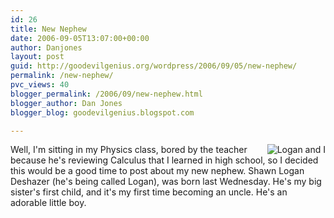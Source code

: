 ```yaml
---
id: 26
title: New Nephew
date: 2006-09-05T13:07:00+00:00
author: Danjones
layout: post
guid: http://goodevilgenius.org/wordpress/2006/09/05/new-nephew/
permalink: /new-nephew/
pvc_views: 40
blogger_permalink: /2006/09/new-nephew.html
blogger_author: Dan Jones
blogger_blog: goodevilgenius.blogspot.com

---
```


<img src="data:image/jpeg,%FF%D8%FF%E0%10JFIF%01%01%01%01%FF%DBC%05%03%04%04%04%03%05%04%04%04%05%05%05%06%07%0C%08%07%07%07%07%0F%0B%0B%09%0C%11%0F%12%12%11%0F%11%11%13%16%1C%17%13%14%1A%15%11%11%18!%18%1A%1D%1D%1F%1F%1F%13%17%22%24%22%1E%24%1C%1E%1F%1E%FF%DBC%01%05%05%05%07%06%07%0E%08%08%0E%1E%14%11%14%1E%1E%1E%1E%1E%1E%1E%1E%1E%1E%1E%1E%1E%1E%1E%1E%1E%1E%1E%1E%1E%1E%1E%1E%1E%1E%1E%1E%1E%1E%1E%1E%1E%1E%1E%1E%1E%1E%1E%1E%1E%1E%1E%1E%1E%1E%1E%1E%1E%1E%FF%C0%11%08%A6%DD%03%01%22%02%11%01%03%11%01%FF%C4%1F%01%05%01%01%01%01%01%01%01%02%03%04%05%06%07%08%09%0A%0B%FF%C4%B5%10%02%01%03%03%02%04%03%05%05%04%04%01%7D%01%02%03%04%11%05%12!1A%06%13Qa%07%22q%142%81%91%A1%08%23B%B1%C1%15R%D1%F0%243br%82%09%0A%16%17%18%19%1A%25%26'()*456789%3ACDEFGHIJSTUVWXYZcdefghijstuvwxyz%83%84%85%86%87%88%89%8A%92%93%94%95%96%97%98%99%9A%A2%A3%A4%A5%A6%A7%A8%A9%AA%B2%B3%B4%B5%B6%B7%B8%B9%BA%C2%C3%C4%C5%C6%C7%C8%C9%CA%D2%D3%D4%D5%D6%D7%D8%D9%DA%E1%E2%E3%E4%E5%E6%E7%E8%E9%EA%F1%F2%F3%F4%F5%F6%F7%F8%F9%FA%FF%C4%1F%01%03%01%01%01%01%01%01%01%01%01%01%02%03%04%05%06%07%08%09%0A%0B%FF%C4%B5%11%02%01%02%04%04%03%04%07%05%04%04%01%02w%01%02%03%11%04%05!1%06%12AQ%07aq%13%222%81%08%14B%91%A1%B1%C1%09%233R%F0%15br%D1%0A%16%244%E1%25%F1%17%18%19%1A%26'()*56789%3ACDEFGHIJSTUVWXYZcdefghijstuvwxyz%82%83%84%85%86%87%88%89%8A%92%93%94%95%96%97%98%99%9A%A2%A3%A4%A5%A6%A7%A8%A9%AA%B2%B3%B4%B5%B6%B7%B8%B9%BA%C2%C3%C4%C5%C6%C7%C8%C9%CA%D2%D3%D4%D5%D6%D7%D8%D9%DA%E2%E3%E4%E5%E6%E7%E8%E9%EA%F2%F3%F4%F5%F6%F7%F8%F9%FA%FF%DA%0C%03%01%02%11%03%11%3F%E5%A2%F8%81%A8J%DB%A0%D3%89%8F%3C%12%DC%D5%7F%10%F8%BBR%BB%D2n!kv%85YG%CD%DDNA%CEk%EA%18%3C7%F0%B2%CC%99%23%87H%90%1E%CFh%CF%8F%D6%B9%BF%8Cm%F0%EA%1F%85%DE%20%87O%B5%D3%E2%BD%7BB%20h%AC6%B0%7D%C3%18lq%5CO%9F%AD%8E%D4%E1%7D.%7C%CFyy%25%C5%9B%F9%B2%B3%24%89%97%0C%C7%1D%2B%1E(%ED%0A%07%FD%C0S%D0%89%B2%2BCY%11%DBIw%0C.%AF%1Ca%95J%F2%08%C7j%C8%9BMAa%A7%AC%1C%C9%3D%BA%B6%C5%1F%C4X%80%3E%BC%0A%E6%A7Q%EBs%A6pN%C5%BD%B6%3D%E5%88%7D%24%A4%2Bd%3A%5CG%FF%7Df%A2O%0D%EB%23%EF%D8%CC%3E%A4%0F%EBR%7F%C2%3F%A9%20%1B%AD%F6%8F%F6%A5%02%AF%9F%C8%8EE%DC%A3%AC%7D%99%EDG%97%20gV%CA%E0%D3%B4%C9%0C%BAb%AB%60%98%D5%82%91%DB'%9A%5DF%CD%B4%F8Vk%88%E3%60%5C.%16%40%C7%26%9D%A6%B2%3Ad)U~1%E9%CDD%A4%D9qIl%CD%985-B%3BX%E2FU%08%A1%40%15%0C%9A%D5%F8%F9KLH%E0%E1Mh%5C%83%14%9B!%B1%F3%17%1Fx6%05%16%E8%D2%12%B2%DA%88%BD%0E%EC%E6%BAy%E5%DC%E5%E5%89B%3DF%FED%0C%B2%3A%FB%1C%E4T%13%DD%EA%A7%CB%1BG%9F%99H9%3F%8Dk%DCYG%22%15%DC%C8%7DW%83Yz%A4%16Zm%B9%B9%B9%BB%9F%03%EE%AE%EEX%FA%01MNB%E5%89%D4x~%E9%1BL%BAwp%AA%23%04%968%C7%3D%EB%9C%D6%3CSl%AC%F1Y%C7%E7%F5%05%B3%C7%E1%5C%7D%E6%A5u%A8n%8FsE%0Ba%BC%B4%E8q%DC%9A%AD%1A%B4LJ%A7%99%B7%A8%07%1F%ADo%07%2B%18%B8%2B%DC%EC%ED%3Cu%240%247%1Ay1%C6%0E%0A%1C%1E%B9%EFTN%B5my%E3f%D4%810(%D2%DA%14Y~Rd-%D0~%06%B9fIy%06%20%A1%87-%BB%26%A1%B7%8Ee%05d%C3%AE0%03%F3M%C6%E0%92L%EA%5Ei%1E%E5%19%A3%CA%F1%B8)%C1%18%ED%FC%EBV%17W%85%99%1B!%B0%AA%7D%B3%5C%F6%85s%0B%03%0D%DB%B0c%F2%ABu%DA%7Bf%BAD%8F%CA%B4%89%40%E7qc%8F%F3%EF%5EuH%B8%1E%8D9%A9%BB%97%F4%E5%2F%A9%C4%C7%3D%7FJ%DA%F1%03l%D3%87%CCTn%04%FB%80%0Dc%E8%0A%C7Q%5D%C3%04%02kS%C4%B80%A2%9E%83%93%F4%AFJ1%E5%82G%9DR%5C%D5%1B8%3DIv%9BFe%C4%9F3%F3%8E%0FQ%FC%EA%B4%16%26%E6%2F%B5y%DB%14%92%08%D82%088%23%3FZ%D4%D7m%DA%7B%ABP%BC%98%C3H%DE%98R%0Ej%7D%22%12%F0%0D%91%9F.%22%C4%9Cq%9C%9C%FE5i%E8D%97%BDc%16%0F%0BG%3B1y%98%A6%EEI%90%80%09%AD%08%3C'%A5%C6%AD%B6%E1%F9%1C%C9%93%8F%C3%3Dk%A2%1A%7D%AA%C6%A1%95%8F~X%D4b%7B%0Bw%FE%0C%A7%07%03%24R%E6%05%1B%EC%8EFo%0B%E9%E8%FB%23%86%E6%5Exq%163%F9%9AH%F4%18%22%DC%F6%BEdl%07(%E3%04%FD1%5D%9C%D3F%CB%B9s%C8%F4%AC%3DR%3D%D1%C4%C0%95ys%E5%B6zP%9B%0B%22%84%3AU%BD%E4%0B%3AO0a%9D%A0%B6~a%DC%8FJ%93%C2%9AJ%EA%A2%E8J%ACZ%16%03%23%8C%E7%3F%E1Zq%A7%D8%F4%C9%25%91%91%40%8C%C8%7D%80%1F%D7%FA%D6%BF%C3dQ%A6%DD%CA0Y%E7%C1%E3%B0P%7F%A9%AD!%AB%D4%CEr%E5Znz4%BA%F8%B7_%26%5B%B6f%5E%A4%E4%93X%5E(%D5%A2%BF%D0%EFm%95%CB%96%84%9E%9E%9C%D2%24%D6%F2%0D%FBQ%F3%C8m%B9%CDR%D5%C3%3D%AB%2C0%86b%A5zc%821%5E%7C%A2%CE%A8%C8%E1.w%CF%0C%C1NICRh%B3D%5E%D6%DE8%C9%97p%F9%DB%9C7%F8Tv%E5%96i%0A%FD%E5%8EM%C0%F4%FB%A75%9F%A7%83%F6%A8rYU%D8%60%A9%E7%1D8%AEXh%8E%F9j%CFB%8E%EAX%D9%8D%DC%C8s%D0%F4%A8%EE%2F%AD%5D%19%5EH%CA%9E%A0%B7Z%C5%7D%3E%3F%E2%B8%B9ob%F5%0B%E9%F6%E4c%CD%9F%F0j%D6%C75%97r_%13%DB%DA%CD%A2%DC%F90*%BA%AE%F5%60%3B%83%9A%E6%F4%B6%DBk%85%7D%C7ib1%F8%D6%A5%DD%BCq%91%18%FBT%80%8E0%FCVN%95%C0u%60A%C1%04c%A1%07%153%D8%DA%91%D5Z%DE%DDH%EAd%B6H%E3%3D%C3sV%8C%9B%8F%5CV%5D%94%99%B6%8F8%CE1%F9R%CBn%B29c%2C%83%3D%83U%DC%C1%A1%F7%90%DAA%0C%97%124%81%10%16%3F%3F%02%B8%0B%CD%5Du%2B%93%B9%B6D%0E%23BI%C0%F4%AE%93%C5%2Boo%A6%9Bv%B9tk%9F%97%05%B3%9F%F2q%5E%7B%B6H%E4%2B%B7%95%24pk%A2%9C~%D1%9C%9FCv%09vJ%DB%B6%AEA%03%9A%B1x%FEKF%9BLpw%DA%C3%24%FFZ%C6%B2%99%23q%B9w%C8p%07%19%C7%D2%B6%EF-%A3%BBH%9A%2F%95%CE%14%A3%F5%1F%E1%5B%AB%D8%9E%A6%C5%BF%83%EE5-'%ED%D60%16q%DB%8C%95%FAV-%FE%95%AAY%C6%8B4%2C%A5%5Bnz%E4v%CD%7D%0B%F0%BF%C2%24xZ%09%A4R3%F7v%8Cc%F1%EAj%C7%89%BC(.%A0hZ5%94g%B8%01%AAe%23%D0%8E%0DJ%17%EA%7C%D2%0B%5B%A2K%24%848%18%2B%EB%83%D3%F2%AE%DBN%9F%ED%96v%EF%19%5D%AA%02%3E%E1%CF%BE%3FJ%83%C6%3E%0E%BA%B7I%09%B7c%B7%EE69%23%FCj%BF%C3%D8f%C4%F6%F2%A9%DA%98%3C%8E%FD%2B)%C5N%C77%BDE%BB%9Dn%82%83%ED%E4%E0%80%16%ACx%913%22%B2%B1%DD%81%85%ED%F5%A7hQ%ED%BA%97%3C%81%81R%F8%89%95J%1D%A0%9C~5%D3-%8E8%BFx%E3%B5%7B%CF%B1%DF%06%09%BA0%8D%03%FB%E4%02%7F%10j%5B%114v24wI%1F%EFv%14ns%93%D6%B35%25K%B8%C7%CCAy%DB%E7%EA%06A%CF%F9%FAT%ED%AB%7Ff%DF%3D%B4%96%A6U%DE%92%12%24%1B%86%40%23%0B%8E%7F%ADE%9B%8B%E54m*%89%CBcr%5B%A9%04w%0D%E7%C0LX%C0%08%DF7%EBU%A5o%F5%84IlDh%24%03%9F%9B%3F%CA%A4%93U%8Au%BD%93%ED1Dd%8C%06%8D%E2%DA%C0%F6%E0%F4%A8%13Q%8D%A5%90y%96%E5%BC%8F%2C%A9%C09%19%ED%9A%C7%DF%3AR%A5%DF%F1%F4'%9EBwF.%60%C9%88%BA%9Ez%FAVm%C6%F9%A2%B7O%B4A%FB%B8%8B%A1%E7%9C%E4%1Fz%915q%FB%A9%01%81%C4(%11%8A%A9%3C%9E%83%81%CD2%3B%F9%22%88%C8b%05l%B2%B3%15%84%9D%BB%8F%FE5ITd%FE%E5%19z%F3l%D1.aI%C4%88%B1%AC%88q%83%83%C1%07%D7%9A%EC~%16%BE%FD6%E0%7B%C6%DF%9A%7F%F5%AB%CF5%8B%F9o%E0%9A%2C%2CVqG%96%24%0D%E7%E6%FF%13%D2%92%E6%F6%FBN%B2%B0k%3B%EB%9BT%9A%DC7%C8%FBw%E0%95%E7%F2%AE%AAW%8Cu8k%DAr%F7OR%B3%D5%E2%82%04%8Fc0Q%8E1N%7Da'%7F-P%F3%CF'%A5B%B0B%A9%FE%AD%0F%B9%EDT%EE%D8F%81%93o%19%E0W4%91%A2%DC%E7%B5I%9A%DF%EDX%18%2CY%3E%994%92%DA%98%CD%94!%B0%CD%1EI%1D%895%25%F33E4%BE%5E_9%0A%7B%D46%1EiO%B4L%85Dl%02%83%5CJ%3A%3FS%D0r%DB%D0%BE%2C%24%DC%18%DF%BE%7BqMx%E3RU%F5)%01%07%9C%B0%A9%7C%F2GT2%5B%C5%2B%B3%B4yby9%AD%B9%11%873%23%10%5B%CA%C4-%EC%AE%40%C9%C3U%2F%2C%C5y%22%87%2F%1E%09R~%9D%EBB(%22%8E%40%CA0zu%26%AB%3C%F0Gp%EB%2C%9C%82A%13%8A%87%05b%E3Q%A6%3E%D1%AF%19Yad%08%A7%F8%BD%F9%ABv%BFl%13%0F%3AH%8A%1E%0F%A8%F7%E9T%B4%F9%E3k%A3%1Cr%02Yx%1FJ%D4E%04%7C%C7%AF%B5%11N%C8*%5B%99%9C7%8E%A4%0D%AD%22%B0b%82%22%AC%A7%B7%3C%91T4k%1B%8D%5E%F2%3BM%3D%05%D4%ED%97d%23iU%FA%FA%0A%EC%BCU%A0%C9t%3C%F8%BEy%A2_%9DB%93%B4z%E7%DB%BDz%0F%EC%E7%E1Y-%DBQ%BC%B9%B3%8D%A6x%82%C4%5B%1F6%1B%24c%B78%AFF%A5%0A%98t%A3QY%D8%C7%0B%C9%89%9F%BA%F4%3C%17V%D3ot%7B%F2%B7%0A%40W%C6T%E4g%D3%23%ADv%1E%16%89o%E4%81%A4%20%FE%F3%E7l%E2%BD%AF%E2G%C2%085%E1wy%A6%CD%E4%5D%B3n%25%DB%11%96%C79Q%D0%9Cu%15%C8%FC9%F8%3F%AD%C9u%BBQ%98XE%19%E7i%DEN%0FJ%CDKCya%DCjYl%7Bg%81ob%8FB%86%DE%220%A0c%15kY%C4%D1%F9%8C%15H%EE8%26%A1%D1%B4%98%B4%9Bq%04%3B%E4%03%82%CD%D4%D3%B5%25%60%A3%A08%E8q%9F%AE%2B6%DBG%A9N%C9%A3%8A%F1%1CJ%D0%BA%C8%A0%E4%1E%D9%AF%2F%D0%ED%CD%B5%F6%A4%EA%9F%BAi%F6%82%3D%07_%D4%D7%A6%F8%AD%A6%11%B0f%0A%405%C1%E8%83n%9A%AB'Wf%7C%9E%F94%A0%AF%23%932%9F%BA%91oF%5CK%2Bq%D6%A8%F8%B5%A4x%DD%20%FFX%911%1F%88%AD%5D%25%40%0F%FE%F1%A4%F1%0Cq%9D%0A%EAVP%5E%25%DE%8D%8EA%04b%BAms%C5R%B3%3C%B4%CF%2BM%0D%B4eJ%23%0F%BAr7c%9F%EB%5B1%C7%15%C6%BC5%26%11%9D%90%C7%B5I%E9%22%A0%C3%11%83%91%91%92*%86%AFi%16%9F%E2%3B%A8%60bUnJ%82%7B%03%9C%D1%05%C1%B6%BA%DF%CE%E0%AB%80G%18%F5%A27%8E%C5I%DFVm%5Dh%13%DDM5%C3%DE%2BI%3B%AC%8EA%20%13%D4%F4%E3%FC%2B%3D%BC7peyZ%F0%7B%A89%E7%B6k%A0%D1%EE%12%E2%CD%F6H%04k%C8%E7%EE%83%D5i%B2_%D8%C4p%F7%08q%FC*%0BTs0%B22%20%F0%F5%B4h%E2yY%97p%F9%BAt%EC%05W%96%3B%2Bkk%95%87%26%DEE%D9!'%3B%8Es%8Fr%0F%E5Z%1A%85%FF%DA-%26Xb(%A5J%EFr%03%1F%A7%A5r%93%DCn%22'%C2%AA%F0%17%3C.*%A2%D8%3B%15u%B8G%D9%16%2BX%D8%87%C1%DA%80%B3%11%EF%EBZv%BA%2C%DA%FE%99c%1A%CC%91%7D%8E%0D%9F0%3C%EEwj%D1%F0%AD%D5%9D%9E%BBoyq%3A%22Go%23%9F%9B%F8%BA%3D%CF%A5%3E%CFYm%3E%E6%E2y%A0Vk%B3%E6%EDV%C6%DC%968%FDkX.%8C%CE%AC%AE%EF%14w%F1%E9'%0A%163!%23%9C%0E%9FJY%B4%8B%82%8C%12%CD%98%81%C1%C5v%82%DD%23%18%DB%CF%D2%9E%23%5C%7C%AC%14%7B%D7%96%F1%2F%B1%D9%EC%7C%CF%2F%BF%F0%BE%AD3%02%96l8%C1%DC%E2%AA%FF%C2%23%E2%26%89%A1%8A%18YC%02%10%CA%06%09%EAI%C5z%FE%0F%96%1A8%F7%B9%E0%02p3%9A%B5%1D%ACh%81%13%A0%E9%93%93Y*%8E%ED%F76%B3%B2G%8E%C1%E0%9F%10p%1D%2C%93%FE%DA%B1%FE%95%A3%07%81%F5-%B8%9E%7Bul%F1%B41%18%AFN6%CC%1B%8Ey%A7%BC%5BT%13%83%9E%B4%7BY%0B%94%F3%98%BC%04%C4~%F2%F8%FF%C0c%FF%13R%1F%87Zk%C8d%9A%E2i%1C%F5%3B%40%AE%F8%26%DEv%E4%7Dk%03V%D7%92%16h%AC%94%3C%83%83%23%7D%D1%F4%1D%EB%A7%09%87%AF%8B%9F%25%25vc%5E%BD%3C%3Cy%AA3%01%BC%0F%A1%D9%9F%3EGh%F6%F2%19%98%2F%E5%DE%A8%CFk%A5%A4%DB--%C1%FC%B2%3B6%7F*%92%FA%7B%9B%A9%7C%C9%A6i%1B%FD%AF%E9%E9UX%F27q%8A%FB%8C%B7%86%A9%D1jx%87%CC%FF%0F%F8%3F%D6%87%CC%E33%99%D5N4%B4_%89s%C2%D6%B1M%AAK%A7%5C%8C%FD%AE%26%8D8%EA%F8%CA%8F%C4%8CW%A6%F8%22%DF%EC%91%2BC%88%D8r8%E38%AF'%91%E4%DC%92%C6%E5%25%8C%82%AC%0E%08%23%90G%D0%D7%ADxCR%8BU%D2%C5%F4j%16Rv%5CF%3F%82%5E%FF%83u%1F%88%EDXq6%06JQ%C4%C7m%9F%E8w%F0%EE1kF%5B%EE%BFSz%FBT2%92%A65%8D%C9%C3s%9Fz%7D%BC%A0%C6%BBx5%81%3C%C2I%CB%AFL%E2%B4-d%5D%80ry%CEk%E5%9A%D0%FA%B8I9%0D%F1U%A5%FB%D9%3C%D6S%B1eRDy%C0oj%E0%AD-u%1F%11%EAp%DAIe%A8i%F8%FF%5B8%97%1Bq%D9H%3C%D7%A2_%EAQZ%D8%BB%CE%CA%17%1DMr%16%1E%26%D2%F4%FDBY%AF%E6%B8B%E3tM%0An%09%8E%B9%FC%2B%2B%3B%9B8%C7%AB9%2F%8A%FA-%E6%9B%AA%DB%E9%BF%DA%97%93Z%98%83%C9%E6%BEY%CEq%8D%DD%85%60i%F2%92%3C%99%08Tq%D2%BA%7F%89%9E%22%D3%3CC%ABE6%9B9%9DcL3%E0%803%8E3%DC%F7%E2%B9Q%84fl%F6%AF%B9%CB%B2%AA8%8C%0Cy%E3f%EF%AF%5D%CF%85%CD1%F5)ce%CB%2B%A5oM%91%BD%A7F%D1%C7%87%23%9C%90A%C8%22%99%E27U%F0%E5%EB1%231%E3%F5%15%9Fkt%F6%FC%AF(O%CC%A7%FAT%FE%22%86%E2%FF%C2%D7%8Bc%86%99%90%F9JO%2CA%CE%07%BD%7C%E6%3F%07W%03%3BT%F8%5E%CC%EE%C2%E2!%8A%8D%E1%BFc%CDf%BC%5B%ADNk%96%7D%DEl%CE%F9%F4%CE%ECg%F4%ABZ%ACI%25%CAbm%8C%23%5EA%F6%AE_%C3%D3%CEL%F1%CE%A5%5D%24*C%0C%11%F2%F7%AC%AF%18o%FE%D2%0C%A4%85%08%3B%FB%9A%E4%B9%D3c%B26%93%04(%26%25%0FQ%B8%E0%D4-g%22%F3%90%3D~j%F3%B5%B8%99~%EC%B2%0F%A3%9Aw%DB.%FF%E7%EA%7F%FB%F8ih%1A%9D%D2%ACl0%26B%09%1Ey'%A5%2C%90%DA%C2%09%9Ax%90%0FV%02%B8Io%AF%24M%ADs)%1E%99%AD%01%A2%EF%B3W%0C%CD1%07%20%F6%3DqE%80%EB%ADR9%0B%9BT3%18%D0%C8%C5FB%A8%EEOLS%E3%86%5DD%96%83i(%01m%F2*u%E9%D4%FBW1c%7D5%E5%BD%B6%9B%22ldc%B9%81%C1%98d%10%1B%D7%18%FET%9E*%B6%91%AE%E3%5E%3EU%FA%D3%8B%F2%13G%D8%B3%02%B2%9D%EA%A8e%B7%93%E6(9%3C%82%2BR%E2%0D%C8K%0C%FBU6%B9h!%60%90%EFt%19U'%19%E7%F9W%8A%D1%E9%26W%B1Viw%ED%19%8B%3BIn%A4%8C%13%8Fn%9F%9Dh%A2%B8%2B%D3%23%AE%3A%1A%A9m%E4%DAO%18Q%FB%AET%F7%E4%9C%E4%FE%26%B5%24%F90W%184%24%04%18%60%7B%7D*)%19%88%E9%D2%AE%EC%5D%9C%E0%D4o%1A%7D%95%E4%DC%5C%F3%E9%8A%2C%D8%5C%E5%3CO%AA4%11%FD%8E%26%C4%8E%3Er%0F%DD_O%C6%B9B%C2%AE%DF%B1%9A%E6K%87%E5%DC%E4%9F%E4*%9C%DD9%3CW%EA%B9.%5D%0C%1E%1E*%DA%BD_%A9%F0Y%962X%9A%CD%DFN%83%5Bk%2F%7F%ADA*s%DA%81%B9%1B%8C%FB%02x%3F%E1J%18H%0A%E3%0D%DCW%B9m%0F%3DhD85wE%D5%2F%B4%3B%FF%B7i%B2%05%24m%927%19I%17%FB%AC%3B%8F%E5UYF%3E%B4%8A%A7%83%83S8F%A4yd%AE%99p%9B%84%B9%A2%F5%3A%A9%BCei5%DA%5C%98%5E%D0%B9%FD%F4y%DC%80%FFyO%A7%B1%ADu%F16%9Dn%99%96%EDUH%C8%24%F5%15%E7sB%B2%0EW%9Fj%C2%D6%B4%AB%B71%CDg%23%93%16%7Fr%CF%EF%D8%F6%AF%93%CC%F2%0EX%F3%E1%97%CB%FC%8F%A7%CB%F3%D7~Z%EF%E7%FEg%A7%5D%EAv%3E%20%B9h%9A%F2E%B4%892%0A%F1%B9%8F%F4%15%C4j%B1%A3j%3Fb%12%BC%F1%C6y%25%89%04v%1E%FF%FDj%CE%D2%EE%AFm%E2%927%B5%B8I%1DpOa%F8%F4%F4%AB%D66%C2%18%C7w'%93%9EMy%F9%26WZx%95%3A%D0j1%EF%DF%A1%DD%9A%E6%F4%E3%86t%E9%B4%DC%85%965%8E%12%15p%C8t%E6%A2o%F5%8E%7D1V'B%D1%B0%1E%95U%0F-%FE%7BW%DE%5BS%E2%93%BA%1F%B8%FC%CB%EF%CDY%B2%BA0%C8%8C%CA%5E2~d%CE3U%14p%07rrMI%1A%FBt%22%B1%C4%E1%A9%E2)%BAu%15%D34%A3ZT%A4%A7%17%AA%3A%1B%DD'A%D5V)d%B5%86%40%FDeU%C3%A7%1E%BE%BFZ%F1%DF%89%3E%15%BC%D25%40%D7%12E%26%9Fq2%AC%171%8E%02%80xa%D8%FF%3E%D5%E9%967r%D8%CE%26%8C%82%3F%89%0FF%15%BFv4%0F%10%E9R%D9%DE%DB%99%22%991*m%C3%0F~%3D%3DE~q%98%E5%95%B2%E9%DD%7B%D0%EF%FE%7F%D6%A7%D7%E0%F1%B4%F1%91%B3%D2G%C9%CE%06%E3%8E%99%A4%02%BA%DF%88%BE%0D%B8%F0%AE%A8%169~%D5%A7%5C%12mn1%D7%D5%5B%D1%87%EB%D6%B9%81%1B%11%C2%B1%FA%0A%E5%8BRWGD%95%9E%A4'%ADu%91%F9%8C%C9%E5%CB%95%3C%B3%03%DB%15%CD%AD%B4%EC~X%24%3F%F0%03%5B%3Ad%B7%D6v%A0%B5%93H%13%20q%C9%04t%23%D2%A8%96U%965%9FT%5Bt%97%CAt%91%88%90v%EE8%A7j6%FA%84%97m%23L%AEp%17x%F9Cc%DA%9D%141%5BX%DD%DFjp%5C%19%E7%1Bm%7C%A20%8F%9C%92%F9%ED%8E1V%BC%3F%A1k%5E(%81%DA%CE%EE%C9V%D7%08Rk%91%19PrF%01%ED%C1%A6%93z!6%96%AC%FBfX%F7)%03%8C%D6%25%FD%B17y%F2%9F%F7Xm%D9%E0%93%91%D3%BE%07%F3%AD%F5%92%3D%85%99%80U%19%24%F6%15%0F%D9%C2%DB%8D%F3%89%0Be%B7%9E%E0%9C%8C%7Bc%15%E35s%D0F%0C%A7%08F2*%C5%AD%D7%EE%04o%9D%CA8%FAS%AE%ED%0B%7D%D6%3Ct%C5g%98%E4%89%D5%89%19%07%A7%ADC%BA-%1B%91M%BD%40%3C%D6f%BFzmtk%C8y%DD%2F%C8%B9%ED%93%CF%E9%9A%BF%A7%81'!%B0%3D%3B%FD%2B%9E%F1%CC%A3%C9H%D7%1F%EB%87%1F%9Dw%E5%B0S%C5%D3R%DA%E8%E5%C6I%C6%84%DA%EC%CEnnj%B4%9Cg%A8%A9%E5o%9B%1F%A5A!%C1%C1%E8z%1F%E9_%B0Q%8D%A2%8F%CE%AA%3DJ%EE8%23%8C~%86%A0m%C0%E5z%8E%95e%C7%07%A1%F7%A8%8A%F1%91Z%B4%24%C6%87%040%E3%D7%FCi%C3%83%C5A%2F%CB%3A%1E%C4%11%F8%D4%A8%C4%C7%9FzKb%9E%E3%FA%9AG%03%14%E2v%90%DD%8D6n%87%DF%8CR%B8%82%D6%D6K%96eM%80%01%B8%96m%A0d%F1%CF%D7%02%A7K'Kd%B8%99%5D%11%F2%B0%E0s%23t8%F6%1D%FF%0A%BD%A3%C1%04%D0%ED%92B%BB%25Y%1D%40%E5%C0%C0U%CFl%9D%DF%A5n'%9D%F6%BB%BDSU%B7%06%CE%D6%26%86%20%A3%F8%83p%13%3D%C18%26%B0%A9Q%C5%D8%D21%BA8%FB%CBy%60%18%94%05b8%5D%C0%9F%AE%05d%1E%24u%FCq%9A%D7%BF%93%CE%96I6%85%04%F0%A3%A2%8E%C3%F0%18%AC%1B%E2%E9rv%C5%2C%80%AE%3Fw%19b%3D%F0%06qEJ%AA%9Cy%A4%EDb%E9Ss%7C%A8%B3%0B%AB%B9%DB%D0%80E%5CU%1Cq%DA%B0%AD%A7%95f%C4%91%3A%0C%84%F9%D0%A9%07%E8y%AD%86i%23C'%95%23%0C%E3!x%19%E9%CD8V%84%E2%A4%99R%A3(%BBX%1C%16%3D%F6%F6%1E%A6%B5%C6%97qc%1C%17%D2%02%24F%0F%E5g%19_CG%85%60v%B8K%E9!VU%E6%25nF%7D%7D%EBgY%9AI%91%9A%40%07%D2%BE%2B%88s%C4%DB%C3a%DE%9D_%E9%FEg%D5%E4%995%A3%ED%EB%AFE%FA%FF%91%9B%E2%CD%1E%1F%11xu%E3%B6-%01%91w%C3!%01%82%B8%F5%1F%985%E0%DA%DD%B6%A5%A2%DF%BD%96%A3%2C%D1L%BD%86a%EA%0Fq%5E%F7%E1%EDB%E2%CE%F5l%DALZ%DC%BE%06FB%C9%D3%F5%AD%0F%1A%F8oM%D7%AC%FE%C7%ADXF%E5s%E5%CB%1F%C9%24G%D4%11_)K%11%EC%DD%9E%C7%AD%5B%0F%A9%F3%1B%DF%BE%7F%D7J~%AEk%A7%F8%7B2M%25%E4%92G%14%BBv%05%F3%A3%12%01%D7%A0%3FJ%A5%E3%2F%07j%1E%1D%D4%D2%18%EC%CD%E5%B4%CC~%CF2%AB%1D%DF%EC%B0%EC%7FJrY%5C%E9%3E%1E%BA%9C%3F%93u%B4%BB%2CG%80%07%40z%E4%F5%AFAM5tq8%D9%D9%92%EB%97%9F%DARKx%CA%A4%B4%E4%ECU%01%8Ct%1CW%24%F63%7D%A2T%81H%C1%04%E0%9E%87%91%FDkKO%D4'%BCR%A1%02.~c%91%C9%C7%A5V%BD%BD%B9%B5%D4%25%FB%3C%862UC%E3%BE3%8F%E7M%5B%A8%8F%B4%E5%B8V%B4%90%ACm0%2B%86%8Cu9%EBY%9A%F5%E3%3B%22%A4%84F%A7%A0%E3%8A%C2o%15%E9R%22%22%DD%A2%FC%EA%CD%F2%B0%E0%1C%E2%B35%9F%13i%F7R%ED%5B%B8%D1%0F%DF%EB%C8%AF%23%D9%CF%B1%DD%ED!%DC%D6%97%C6V%9A%3C%F0%C7%7B%23%18%E6%24%23%15%E0c%D4%FE5%D1X%EAZ~%ADl'%B6%92%19%A3n%8E%8C%08%CDxG%8D%F5%18%F5%0B%F5X%D5%96%DE%DC%14%40%0F_S%8E%D5%8F%A3%EA%FA%86%91w%E7%E9%B7%12%40%DF%C4%AB%F7%5B%EA%3B%D6%9E%C6%F1%1D%CF%A4B4%12%09!%7C%E0%F4%F5%AC%9F%1A%23Od%2F!%1C%82%BEb%E3%B05%C7xW%E2U%A5%D1%16%DA%A8%16%B3%F4%DE%3F%D5%B1%FF%D9k%B7%BA%B8%86%E3N%98%AB%2B%2BFX%60%E4%1E%3BS%C3%F3R%AF%09%5BT%D15%92%9D9'%D8%E3%03e%CE%7B%93H%E3%23%91%C5C%1B%E1%87%3FZ%99%E4%F9N%D5%3C%1E%F5%FBM%AC%CF%CD%08%5D%18%03%B5%BF1Q0%93%BA%83%EE*f%93%8C%EC%18%FA%D3%3C%CE%A0%A9%23%EBT%C1%5C%82%E67%229%01%5C%2Bd%FA%E2%9Fn~%5CS%8E%D9%11%BB%1Cw%15s%C3%FA%3E%A7%AC%5E%8B%1D.%CEK%9B%96%1B%82%0E8%F5%24%F4%15%87%3C%60%A4%E4%ECm%CA%E5d%8A%84%FC%A5%7B%F6%A9%8E%9D~%C8%25%FB%2C%BB%E4%ED%AE%D7%C3%BE%0F%B8%B3%98%CB%ACZ%BCW%08%7F%D5%C81%B3%F0%FE%B5%D3H%D6%A6%DAD%81%15%B6%10%A4%01%9C%9FJ%F8%EC%7F%14%CA%159p%F1M.%AF%AF%A1%F6%B9w%09%C6%A5.%7CD%9D%DFE%D3%D7s%CC%B4%3D%90%C8%B3%CD%1B%05%C9%3B%98%E1v%A8%C9%1E%E78%FAu%AB%C2mK%C4%12%5EO%94(%C8%22%CB%BE%D5%8Bs%821%EAs%5D%FE%87%F0%FF%5B%D5-%DB%CF%F24%B8%3C%E6%C4sG%BAI%10%F7%03%F8~%87%D2%BB%8F%0F%7C7%F0%FE%8B%04m%1D%92%CD2%10%DEl%DF3g%D7%9E%05mG%3EsNU!g%D0%F3%F1%99-*2%8Ch%D4%E6%EEy%24%9F%0F%EFu-4%EA%16p%5B%92%F1%A0D%86M%A8%A78.%C0%F3%D8%9CV%B7%86%FE%18%AE%8D%2B%EAW%DA%AC%B3O%B3%0B%0C0%15%5D%A3%92w%1Es%FEq%5E%E5%05%9Cp%CC%AC%8A%94a%C68%26%9C%FA%7Cy%90*%A9%0D%C8%C8%EE8%22%B8q9%95LD%1D9%FC%2C%AA8(%D1%92%9Cw%3Ea%D6%FC9%A4%EA%1E%24%17%D6%A2%E2%40%E5r%AD%20*%CC%3F%CE*%FE%A1%24qZK%A5%DDi%8B%3CNI%C2%B8%3E%B5%D2%EAZ%12%F8%7B%5D%BC%B4%DB%B1%04%8D4%19%FE%E3%9C%8F%D7%23%F0%AAZ%85%FE%9F%E5%EF%99%80p%BD%FA%F5%AF%94%C5b'%3A%9C%8D%E9%1D%97c%EEr%FA%14%E9%D1R%8A%D6I%5D%F78%C7%D1%5E%DE1%25%B4%93%DB8%1C%0D%DB%86%3D%0Ek6M%5CL%93Y%DC%85%8A%EE%1E%AB%D9%C7%F7%87%F8W%7Dz%FFo%B1%06%CE%13)e%EB%8E%07%E3%5Eg%E2%FD%1E%E6%DA%1F%EDcq%08%B8%B5%60%E23%FCC%A1%5C%D6q%83%93%D4%2B%F2%A5%EE%96%D6%0F2%3Bhs%B5%99%C3%13%DD%40%E4%9A%EA%A4%D4%EC%ED%D0%19%EEb%85%5B%F8%E4%602~%A7%BDqi%A8%5B%D8i%11%EB%17%87%7C%D7(%0D%BC%F4%1E%87%FA%D7%0B%AB%DF%DD_%DC%99%EE%25g%2Cs%B7%F8W%D8%0E%D5%B5%3A.%5B%ECx%98%ACRN%C8%F5%CB%8B%DF%0E%EA%8F.%9F.%A1mq%B8r7c%9Fc%5C%0F%88t%15%B2%B9%7Br%A9%24%12%0C%AEFAS%D8%D70%AE%87%DB%DA%B7%2C%B5%86%B9%B7%8A%C2%E1%81%08%7Fv%C4%F3%F4%AE%B8%C3%97c%81V%E6z%9C%F6%B7%E1%E5%B8D%7D%3B%CA%82X%C6%D0%BBp%8C%3D%0E%3D%FB%D65%A7%82%AFn%0C%92j%13*H%5B%80%9F5z)%8C%83%821J%17%FD%A0j%CD%0A%B6%5B%18%91%DCt%E6%AB%EA%F2%08%0EC%1D%C7%A6%7BS%24%FB%5D%A3%EEh%CB%0FQ%D2%B2%AFg%92%E6f%91%91%8Ex%C0%E9%81N%AC%EC%8E%5C5.y%DD%EC%88%E4%91%A4b%DB%8E%09%E7%DE%AB%C8%17'%9F%D2%9F%B8%86%C7%E9P%CC%D8%3B%87J%E5G%AA.%D5%DA%0F~%FE%C6%B5%B4%2F%14j%BA*%B4QJf%B5e%20%C3!%CA%E3%DB%D0%D6%18g%F33%83%8AVm%CAGj%B5%B9%3D%0FPi%A2%8C%09%9EET%200f8%18%C6k%B3%F0%3E%83g%AF%DB%AD%D4%D7.-%D8%90%A2%3E%A4%83%8A%F1%7D%1BW%BC%BC%98Y%CD%A7%16%11%A0Q%3AJ%08%20%0C%0C%83%D0%D7%A6%7C%2B%D6%24%D2%EF%DA%C2d%928%A5%3B%A3%DE0%03w%1F%8F%F4%AF%BC%CC3%09%D5%C1*%D8iZ%DB%FF%5EG%CB%E004%E1%8A%F6X%88%DE%FB%1E%A7%0F%C3%AF%0E%94%20%C9x%DF%F6%D7%1C%FEU%04%FF%0D%FC%3E%D1%9D%97W%B1%B1%E8%DB%D4%E3%F0%C5l%5BjD%A0m%FDM6%EA%F4%B0%24%13_%1F%2C%EF%18%9F%F1%19%F5%8B%26%C28%FF%0D%1E%7B%AD%F85%B4%99%3E%D1k%7C%97(%87qV%5D%AD%81%FA%1A%FA%23J%FE%CD%166%3A%D5%BC6%C6y%23%8E9%8A%0EJ%91%D3%8FBk%C3%3CO%3C%CF%0Bl%24%B78%F5%A9%F4%3F%1BK%A7%E9M%1C%DAe%CA%DD%20%1EJ%C5%20%F2%8Bv-%9E%83%D8~uo7%9E*6%AF-Q%CB%3C%A24e%FB%98%EEz%8F%C6K%AB%16%B6%8A%CA%07%C6%A9%91%B3b%E5%82w%CF%B7%A6%7B%D7%23%E1mJ%2F%0E%B4-6%80%8F%1E%EF%9A%E5%A6%2F*%FA%B0%04%05%CF%E5%5Ct~0%F3%2F%E5%BD%D4%ADo%EE%2F%25%3B%A4%94%95%25%8F%E7%C0%F6%A7%5E%F8%D5g%8C*%E9%D7%08%08%EEW%15%E5T%C4'%3Eh%9E%FE%1F%0C%A1C%D9NW%FC%0F%A4m%3C%BB%8Bh%E6%B7%99%1E7%40%D1%B0%E8A%A9%8B%05%05%25%8C%80F%09%1C%8A%F1o%FC%5B%87H%D2%FF%B35M6%EEx%A2%FFR%D1%ED%2C%01%3Ft%82q%8FJ%D8%BC%F8%CBg%22%91c%E1%DB%B7%F42%C8%AA%3FL%D7j%C4%D3%B5%DB%3C)%60j%C6n)%5C%F4%E4%C3E%B0%10%CF%11%04%11%DCv5av%B4%25%97%A3%11%8F%C6%BCI%BE'%F8%8Ek%95%7B%3D%26%CE%05%E7%06B%CF%C7%A1%E9%9Ae%CF%8A%3CY%A8%40R%E3T%16%B0%93%9D%B6%B1%88%FF%F1%EE%B5%0F%19K%A3%B9k%01Y%EE%ACu%FF%14%26%D3%EF%24%87K%F2%95%AF%D0ni%BA%18%14%F6%F7'%D3%B7Z%E3c%D1t%E8G%98b%128%1F%7D%F9%26%A9Ax%90%BB%99%25%2F!%E5%9D%89%25%8F%A9'%9C%D3%9BZ%8DAbs%5Cs%AA%AAK%9A%C7%A9F%93%A5%05%0B%9C%C7%8D%BCm6%89%0B%DAYi%CD4%84%7C%B2%BA%91%1A%FBg%B9%AF%16%D5u%AD%7B%C4W%8F%1C0%CFyrrDq%AF%CA%3D%FD%07%E3%5E%F7%7D%7Bkz%C5.%23%5D%9D~a%C6%2B%12%EFU%B1%B5%92h%F4%7BX%26%D8%BF%BD%91J%A2!%F7%3D%CD4h%F6%ECy'%89l%EEt%BB%1D5%2F%1D%BC%FF%20%EFB%DFq%B3%9C%0F%CF%F4%ACXd%DC%A0%E4%E6%9D%E3%0Dv%EBY%D5%DEk%A1%1A*%12%B1%AA%1C%8D%B9%F5%EF%9A%A9g%B9%87%A7%15%D9%04%D4u%3Eo%12%E2%EA7%1D%8B%F1%A7%F1m%26%98%C0y%9F%2FJ%B3%0C_%20%DCpz%F1Mkr%CD%B8%07%D6%AE%C71%A3%A6%5E%E4%2CS%B7%FB%AD%FD%0Djm%2CI%04W%3B%B0%AA%8D%C3%8FZ%B3o%A9I%0C%7B%1B%0E%07L%9Cb%93F%D0%ABm%19%D9h%BA5%F6%BA%A5%ED%124%88%1Cy%D3%0F%90%1F%A7%7F%A5P%D5%FE%17%EB%D0%02%D6R%DB%5E%0C%F0%B1%3E%D6%FC%9B%1F%CE%BD%82%DD%23%8A5%8A%14H%A3%1D%15F%FC*%5C%F7a%CDa%3A%9C%CC%EA%A3K%D9%2B%23%E6m%5BH%D5%B4%C9%7C%9B%FB9%AD%E4%EC%B2%A9R~%99%E0%FE%15%9A%FC%B1V%CA%91%C1%5C%60%D7%D57%22%DE%EA%DD%AD%AE%E1%8Ax%5B%83%1C%A8%19O%E7%5C%1F%89%FE%1B%E8%B7%CA%D2%E9r%1D%3A%5E%D1%9F%9E%23%FDW%F08%F6%A4%8Dn%CF%0F%7C%1E%14%91%F5%A8%FEe%3Dk%A7%F1%0F%82%B5%BD%18%B4%97Vn%F0%83%C4%B1%FC%F1%FF%DFC%A7%E3%8A%C0%8A%D9%A5%99c%08%E0%93%C0%03%96%F6%1E%E4%E0~5V%0B%9B%5E%0DB%C9r%AA%C1%5C%ED%23%3E%9C%D7F%90%CE%8C%B2%09%DCH%842%B7P%08%E9I%FD%8E%DA.%99j%AD%B7%EDR6%F9J%F68%FB%BF%408%FC%EAxfC%1E%F3%C0%1Dk%EF2e%19%E0%94%24%BB%AF%C4%F9%5C%CAR%8E%25%CA%2F%B1%E9%1E%14%D7%3E%DD%60%8CN%D7%1C%3A%FFu%87Q%5D%0C7%05%89%079a%F8W%8Fx%7BT%5D%3FS%18r%22%9D%B6%B0%23%18n%C7%FA~U%E9vW%DB%95%07%DE%E3%8CW%C0%E6%B8%19%60%F12%A7%D3%A7%A1%F7Yf1b%F0%EA%A2%DF%AF%A9~%5B_5%82%93%D7%9Ei%CB%A4)S%C6N%7F%3A%97t%B8%0C%880%07%ADV%92%F2%E5%1B%3Ftw%AF%3B%D9%A3%B9%C9%8Dm%0DY%B3%81%C5D%DA%2C%7F%DD%19%A5%93Ru%C9-%CDW%9BY%F2%F1%FB%CE1%9A%7C%B1%13l%B04%B8%A3%EA%AB%F5%C5%23-%A4%3DB%82%3AV%16%A1%E2(c%8F%E6%98%0E%3Dk%8F%D5%FC%60%8F9%8A%DD%CC%B2%1E%02%A7%24%D3P%BE%C8%874%B7g%A1%DD%EA%F6%B0%83%B5%90%7D%0D%60%EA%9E%2F%8A%DE%22%16t_L%B5y%B6%A7%A9%DD%B3n%D4%AF%C5%92%1F%F9f%84%19O%F8U%AF%06Ae%ACx%82%3Bh%F4%B9%0C)%FB%C7%9E%E9K%17%C7%407%7F%85m%1C4%9Ar%B6%84%7Db%3C%CA%0Bvt%13x%BB%9C5%D4LO%24%2Bf%A9K%E3%88%15%FC%98%D9%A5%94%FF%02%82O%E4*%FF%C4%88%B4%A9%DA%D3%C3%A9%0C%09%E76%E9%99%14)T%1E%E3%91%93%81W%E0%D2t%FD'J%B4%83O%B4%82%DF%EFn%D8%A0%16%E3%A9%3D%FF%1A%14%22%8Cq5eJ%7C%A9%DC%C1%B6%F1%06%B1%7Dx%96%B6%FAd%8E%CC7%11%3E%E8%E3%0B%EAN%3FN%B5.%BB%A5%CA%3C%3B%7D%A8j7NX%83%FE%8F%17%C98%C0unq%D4%F3%5BV%2CRI%A6h%C8%20%EE%E7%B8%C7J%CF%F8%974%90%F89%14%1Cy%92)a%D3%8E%A2%B5%8AWV%3C%FA%95%E7%24%EE%CF%1A%BB%07y%3Cc%3BF%2B%5E%C0%AE%D3%DB%81T%922%E0%B3.G%A7%ADIl%1D_9%E2%BBO-%9B%7D%13%E9%EBJ%24%DC%06%05E%0B4%D0n%1Dz%1A%9E%18%DB%CB%1Ci%90%122%2Cyv%FAf%A84%A8X%FF%10%ED%CD%5B%9E%DA)%A5%C4%85%DC%8F%E0S%80%3E%B5%05%CD%B5%A8!b%8C%E0u!%8E%0D%3B%0A%E8%FA%3B%CC9%E8%1B%F1%C1%A9%96M%C3%B8%FA%8A%AEF%E3%B9%BAT%D1.%17%AEEp%A6%7B%0CIW%7F%60~%A6%A0%95%0E%3A%0F%A5N%FC%03%B7%9A%8D%89d9%F4%FAU%2B%08%AE.%BC%AC%AB)%C7O%97%91%5Eo%F1%07T%D0%B4%3F%10%D8%DC%E9%F6%16%ED%A8%C4%E6%7B%A0%83b%85%20%85%0C%3An%C9%C8%3DEu%5E6%F1%04%5E%1B%D2%3E%D5%B4%3D%DC%A4%A5%AC_%DEoS%EC%3B%D7%80%EA%97%B3%5E%5E%CDqq%2BK%2C%ACd%92F%EA%EC%7B%FF%80%AAL%2Cz%3E%A7%AD%D8%EBvQ%DD%DA%B6%C9%03~%F6%26%3F2%9F%EA%3D%EA%A2%C6v%83%D7%FB%C2%B8%1D%22%E1%D7PO%2C%F5%CF%07%E9%5Du%A4La%06Aq%BC%F2_~%D0~%80%D7%DAd%15%5C%A8r%F6%7F%E4%7C%DEkM*%B7%EE%8D%09%26%B6X%8A%C8%F8L%60%FA%9A%DF%D1%7Ceemb%B1%DF%CCb%961%80YO%EF%07b%08%FDEr%0Dk%96%DD%B9%F8%E9%B8dT%C8%C8%A3iL%9F%60k%BF2%CBi%E61J%A6%8Dl%CCr%FC%C2x%097OT%FA%1D%CA%FCN%D2%916%F9%B3%F1%FFL%5B%9F%D2%A8_%FCI%B3%93%22%18%AE%25%CFC%E50%FE%95%CB%F9%EA%9FqO%B8.h3%B3u%E0w%C1%AF!p%A5%0F%F9%F8%CFM%F1%26!%FD%84%5D%BA%F1%96%A1q%9F%26%D6%EB%DB%10%9F%E6qY%B7%1A%97%88.%87%CCZ%15%3F%F3%D2%40%BF%A0%C9%A9%BC%D0%A3%E5%C5D%F3%0C%EEn%7D%CF%02%BA)p%C6%0E%1F%13l%E6%A9%9F%E2%E7%B5%91L%E9%F7%178k%CB%C9H%EB%85c%CF%E2%7F%C2%AD%25%A41%C7%E5%A3%3A%AFp%84%26~%A5%40'%F1%A6%9B%B4%E72%AF%E1%CDR%BA%D4V1%84%CB7%B8%AE%C9%60%B2%FC%2C.%E0%AC%BB%EAr%FDk%19%5E_%13%D7%E4hCo%0A%C8%B1%DA%DB(%91%8E%06%D4%CB%1F%EAk%BB%D1R%D3%C2%FA%04%DA%85%E3%05%B9u%CB%03%D4%0E%C3%FC%F7%AEW%E1%FC%85Z%5DB%F2h%D5O%CA%8CXds%C8%0B%EAx%FAV%7F%8F5%7F%EDK%F3%04%0CV%08%CF%CD%9E%3E%95%F2%F9%AEd%B1MQ%A4%AD%04%7DFW%82%8E%0A%93%C5Uw%9B%D8%CD%B8%D6u%19%F5iu0%D0%C5p%ED%90%5B.UGE%C7J%D3%D3%3CmynDz%A17%11%A8%3BLq%85e%C8%FC%B1%5C%EC%11%C4x%C31%F5'%15%24%B1%1C%60t%FA%9A%F3eiY5%B1%93%94%9C%9C%AF%AB%3Bm%23%C4%2B~%F2%C26%AE%F4%DD%18%DF%9C%E3%B7%EB%9A%3E%2B%CF%BBA%B4%5C%15%C3d%F3%ED%81%5C%0F%EF%E0%95%24%85%B6%C9%19%CA%7C%DC%83%5B%3E7%F1%15%AE%A5%A6Y%AA%AB%09T%1F1v%E3k%7FZ%CB%91s%2B%09%C9%F2%BB%9C%EC%12%1Caz%0E%FE%F5f%18%C4%80%E3%EF%13%8C%01%D6%B1%22%BAh%CE%D8%DB%A9%F4%AD%CD)%96ERZB~%F0%0Ap%7F%13%5D%08%E3z%1A%F0%AF%91n%04%9C7R1Q%3D%C3%3F%CA%AC%AB%9FNM%0C%B22%FC%AA%AA%09%CEX%964%3A%DDG%8D%B3%0C%FF%B2*%ACf9%15%8CeC%1D%BF%C5%EAj)%5CdsI%3C%97P%C3%93%22%EFc%80%EFY%97%12%C8%1F%FDk%13%CFN)%8D%23%E9%A0%CD%F9R%AC%87%DE%8A%2B%CF%3Dt*%B3%C8N%08S%D7k%B0V'%9E%98%14QB%03%E7%7F%88%BA%E4%FA%D7%88n.%18%B4p%C4Z%08%23%CF%DCE8%3F%89%3C%9A%E5dc%8F%9B%91%8A(%AD%10%17%FC%2C%9B%F5eS%8C(f%AE%B2%FA%F8Z%B0%8CF%5D%C8%C8%C9%C0%A2%8A%FA%7C%0Di%D1%CBe8%3B%3B%FF%91%E1%E3!%1A%98%B5%19-%2Cf%DCj7d%7C%AC%91%8Fe%CF%F3%AA%BFm%B8%E7t%AC%DF%A7%F2%A2%8A%F3%5E%3F%12%DF3%9B%3AV%1A%92V%E5C%1E%F7o%2C%24%FC%1F%3F%CE%9F%1D%DCg%80%99%3E%EB%FF%D7%A2%8A%ED%C2%E68%96%EC%E5%F8%2F%F20%AD%85%A4%BA~c%FE%D6%A0%FD%DE%9E%82%91%EF!U%2CU%C9%FFtQEzk%19Z%CF_%C1%1C%DE%C2%1D%86%DC%5C1%C2FJ%83UT%AC%92%11%CE%D02s%D4%D1E%7C%DE%2B%13V%BC%DB%A9%2B%9E%95*P%A7%1Fu%13*%04%CBd%A9%C0%FB%A7%1Czf%89%3Ei%E8%A1s%8A(%AECt%CB%11%AA%C4%81%D9C3t%1D%859s%23.%EEK%1F%C2%8A)1%9D%95%87%80%96%E2%DD%26%BA%BD%C1p%08X%C7%03%3E%F5C%5C%F0T%16%F0%BF%95p%5B%078%E2%8A%2B%9D%CEW%3D8P%A6%E9%DD%A3%CD%A4%B1%09s%E5%87%25%5D%9B%EA%3C%8A%D9%D0r%A5%BA%60%FC%B8%F4%C0%A2%8A%EB%89%E2UVl%D4%DEs%B4S%97%9Cz%9E%F4QZ%23%12%1DI%960%ACW%25G%1E%D5%92%EC%A0(%D9%93%8C%93%9A(%A4%C7%13%FF%D9" alt="Logan and I" align="right" /> 

Well, I'm sitting in my Physics class, bored by the teacher because he's reviewing Calculus that I learned in high school, so I decided this would be a good time to post about my new nephew. Shawn Logan Deshazer (he's being called Logan), was born last Wednesday. He's my big sister's first child, and it's my first time becoming an uncle. He's an adorable little boy.

